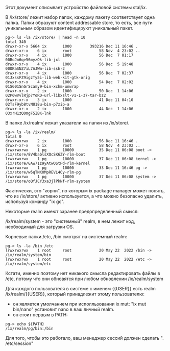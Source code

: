 Этот документ описывает устройство файловой системы stal/ix.

В /ix/store/ лежит набор папок, каждому пакету соответствует одна папка. Папки образуют content addressable store, то есть, все пути уникальным образом идентифицируют уникальный пакет.

```
pg-> ls -la /ix/store/ | head -n 10
total 340
drwxr-xr-x 5664 ix       1000        393216 Dec 11 16:46 .
drwxr-xr-x    6 ix       root            58 Nov  4 23:02 ..
drwxr-xr-x    4 ix       1000            56 Dec  7 01:17 00BoJm6qe56myzQk-lib-jxl
drwxr-xr-x    4 ix       1000            56 Dec  5 19:48 00OKaSNZ7iL7AJWm-lib-ssh-2
drwxr-xr-x    4 ix       1000            56 Dec  7 02:37 01JxssFZ9igzTy5i-lib-web-kit-gtk-orig
drwxr-xr-x    4 ix       1000            54 Dec  7 02:02 01S601SnGrScamy9-bin-xchm-unwrap
drwxr-xr-x    2 ix       1000            50 Dec  1 14:06 02P6wVvlRjp7YoRD-url-libxslt-v1-1-37-tar-bz2
drwxr-xr-x    3 ix       1000            41 Dec 11 04:10 02TsF9yb8tvNU18u-bin-p7zip-a
drwxr-xr-x    2 ix       1000            44 Dec  1 14:06 03xrH1zQOmgF5IBK-lnk
```

В папке /ix/realm/ лежат указатели на папки из /ix/store/.

```
pg-> ls -la /ix/realm/
total 0
drwxrwxrwx    2 ix       1000            56 Dec 11 16:46 .
drwxr-xr-x    6 ix       root            58 Nov  4 23:02 ..
lrwxrwxrwx    1 pg       10000           35 Dec 11 06:08 boot -> /ix/store/8V4bablsXQcSK6ZY-rlm-boot
lrwxrwxrwx    1 pg       10000           37 Dec 11 06:08 kernel -> /ix/store/GAw71z9yAtwOStPd-rlm-kernel
lrwxrwxrwx    1 pg       10000           33 Dec 11 16:46 pg -> /ix/store/w5qTNK0MpREVL4Cy-rlm-pg
lrwxrwxrwx    1 pg       10000           37 Dec 11 06:08 system -> /ix/store/oQfJCY3xa3jlPkNf-rlm-system
```

Фактически, это "корни", по которым ix package manager может понять, что из /ix/store/ активно используется, а что можно безопасно удалить, используя команду "ix gc".

Некоторые realm имеют заранее предопределенный смысл:

/ix/realm/system - это "системный" realm, в нем лежит код, необходимый для загрузки OS.

Корневые папки /etc, /bin смотрят на системный realm:

```
pg-> ls -la /bin /etc
lrwxrwxrwx    1 root     root            20 May 22  2022 /bin -> /ix/realm/system/bin
lrwxrwxrwx    1 root     root            20 May 22  2022 /etc -> /ix/realm/system/etc
```

Кстати, именно поэтому нет никакого смысла редактировать файлы в /etc, потому что они обновятся при любом обновлении /ix/realm/system

Для каждого пользователя в системе с именем {{USER}} есть realm /ix/realm/{{USER}}, который принадлежит этому пользователю:

* он является умолчанием при исполльзовании ix mut: "ix mut bin/nano" установит nano в ваш личный realm.
* он стоит первым в PATH:

```
pg-> echo ${PATH}
/ix/realm/pg/bin:/bin
```

Для того, чтобы это работало, ваш менеджер сессий должен сделать ". /etc/session"
